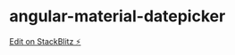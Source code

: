 # angular-material-datepicker

[Edit on StackBlitz ⚡️](https://stackblitz.com/edit/angular-material-datepicker)